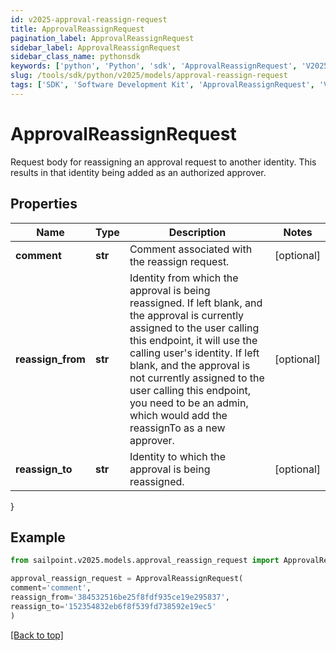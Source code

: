 ```yaml
---
id: v2025-approval-reassign-request
title: ApprovalReassignRequest
pagination_label: ApprovalReassignRequest
sidebar_label: ApprovalReassignRequest
sidebar_class_name: pythonsdk
keywords: ['python', 'Python', 'sdk', 'ApprovalReassignRequest', 'V2025ApprovalReassignRequest'] 
slug: /tools/sdk/python/v2025/models/approval-reassign-request
tags: ['SDK', 'Software Development Kit', 'ApprovalReassignRequest', 'V2025ApprovalReassignRequest']
---
```


# ApprovalReassignRequest

Request body for reassigning an approval request to another identity. This results in that identity being added as an authorized approver.

## Properties

Name | Type | Description | Notes
------------ | ------------- | ------------- | -------------
**comment** | **str** | Comment associated with the reassign request. | [optional] 
**reassign_from** | **str** | Identity from which the approval is being reassigned. If left blank, and the approval is currently assigned to the user calling this endpoint, it will use the calling user's identity. If left blank, and the approval is not currently assigned to the user calling this endpoint, you need to be an admin, which would add the reassignTo as a new approver. | [optional] 
**reassign_to** | **str** | Identity to which the approval is being reassigned. | [optional] 
}

## Example

```python
from sailpoint.v2025.models.approval_reassign_request import ApprovalReassignRequest

approval_reassign_request = ApprovalReassignRequest(
comment='comment',
reassign_from='384532516be25f8fdf935ce19e295837',
reassign_to='152354832eb6f8f539fd738592e19ec5'
)

```
[[Back to top]](#) 

